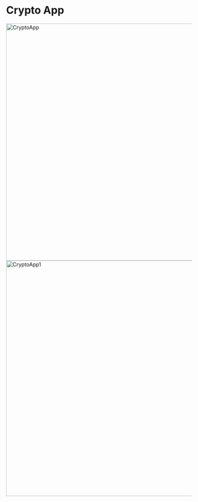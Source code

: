 <h1>Crypto App</h1>
<img width="1365" height="643" alt="CryptoApp" src="https://github.com/user-attachments/assets/eb5df2d0-b279-4df8-9ffc-57b1bf9e47e5" />
<img width="1365" height="639" alt="CryptoApp1" src="https://github.com/user-attachments/assets/277450cb-5556-47db-964c-c65fcef6d8cf" />
